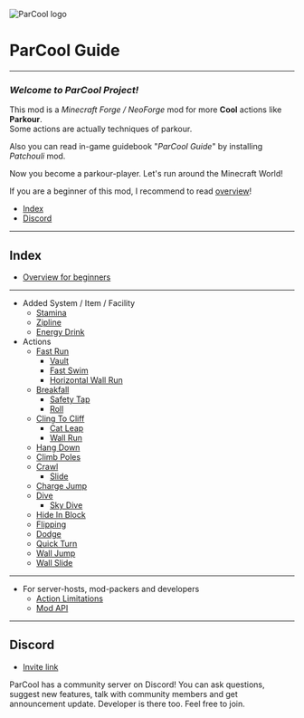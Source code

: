 ![ParCool logo](../../parcool_logo.png)

# ParCool Guide

---

### *Welcome to ParCool Project!*

This mod is a *Minecraft Forge / NeoForge* mod for more **Cool** actions like **Parkour**.  
Some actions are actually techniques of parkour.

Also you can read in-game guidebook "*ParCool Guide*" by installing *Patchouli* mod.

Now you become a parkour-player. Let's run around the Minecraft World!

If you are a beginner of this mod, I recommend to read [overview](overview.md)!

- [Index](#index)
- [Discord](#discord)

---

## Index

- [Overview for beginners](overview.md)

---

- Added System / Item / Facility
    - [Stamina](features/stamina.md)
    - [Zipline](features/zipline.md)
    - [Energy Drink](features/energy_drink.md)
- Actions
    - [Fast Run](actions/fast_run.md)
        - [Vault](actions/vault.md)
        - [Fast Swim](actions/fast_run.md#fast-swim)
        - [Horizontal Wall Run](actions/h_wall_run.md)
    - [Breakfall](actions/breakfall.md)
        - [Safety Tap](actions/breakfall.md#safety-tap)
        - [Roll](actions/breakfall.md#roll)
    - [Cling To Cliff](actions/cling_to_cliff.md)
        - [Cat Leap](actions/catleap.md)
        - [Wall Run](actions/v_wall_run.md)
    - [Hang Down](actions/hang_down.md)
    - [Climb Poles](actions/climb_poles.md)
    - [Crawl](actions/crawl.md)
        - [Slide](actions/crawl.md#slide)
    - [Charge Jump](actions/charge_jump.md)
    - [Dive](actions/dive.md)
        - [Sky Dive](actions/dive.md#sky-dive)
    - [Hide In Block](actions/hide_in_block.md)
    - [Flipping](actions/flipping.md)
    - [Dodge](actions/dodge.md)
    - [Quick Turn](actions/quick_turn.md)
    - [Wall Jump](actions/wall_jump.md)
    - [Wall Slide](actions/wall_slide.md)

---

- For server-hosts, mod-packers and developers
    - [Action Limitations](for_developer/limitations.md)
    - [Mod API](for_developer/mod_api.md)

---

## Discord

- [Invite link](https://discord.com/invite/T3kSXWRAFj)

ParCool has a community server on Discord! You can ask questions, suggest new features, talk with community members and
get announcement update.
Developer is there too. Feel free to join.
